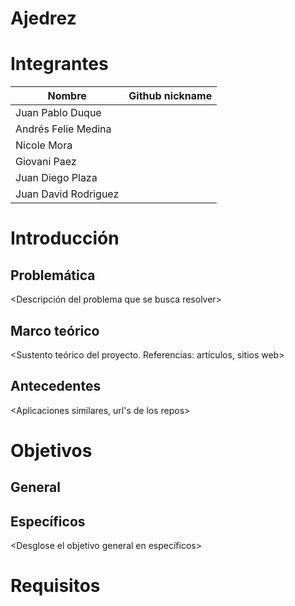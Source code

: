 
# Ajedrez

# Integrantes


|     Nombre         | Github nickname |
|--------------------|-----------------|
|Juan Pablo Duque    |                 |
|Andrés Felie Medina |                 |
|Nicole Mora         |                 |
|Giovani Paez        |                 |
|Juan Diego Plaza    |                 |
|Juan David Rodriguez|                 |


# Introducción

## Problemática

<Descripción del problema que se busca resolver>

## Marco teórico

<Sustento teórico del proyecto. Referencias: artículos, sitios web>

## Antecedentes

<Aplicaciones similares, url's de los repos>

# Objetivos

## General

<Enmarque el proyecto en un objetivo global>

## Específicos

<Desglose el objetivo general en específicos>

# Requisitos
